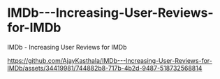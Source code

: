 # IMDb---Increasing-User-Reviews-for-IMDb
IMDb - Increasing User Reviews for IMDb


https://github.com/AjayKasthala/IMDb---Increasing-User-Reviews-for-IMDb/assets/34419981/744882b8-717b-4b2d-9487-518732568814

